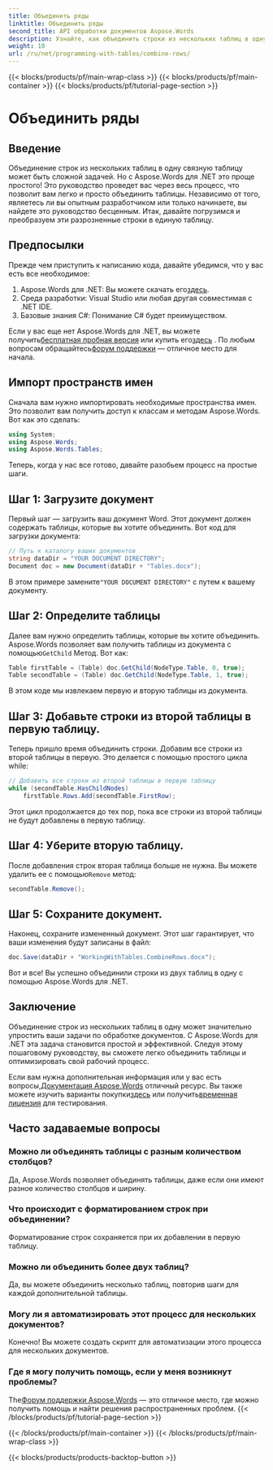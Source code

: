 ```yaml
---
title: Объединить ряды
linktitle: Объединить ряды
second_title: API обработки документов Aspose.Words
description: Узнайте, как объединить строки из нескольких таблиц в одну с помощью Aspose.Words для .NET, следуя нашему пошаговому руководству.
weight: 10
url: /ru/net/programming-with-tables/combine-rows/
---
```


{{< blocks/products/pf/main-wrap-class >}}
{{< blocks/products/pf/main-container >}}
{{< blocks/products/pf/tutorial-page-section >}}

# Объединить ряды

## Введение

Объединение строк из нескольких таблиц в одну связную таблицу может быть сложной задачей. Но с Aspose.Words для .NET это проще простого! Это руководство проведет вас через весь процесс, что позволит вам легко и просто объединить таблицы. Независимо от того, являетесь ли вы опытным разработчиком или только начинаете, вы найдете это руководство бесценным. Итак, давайте погрузимся и преобразуем эти разрозненные строки в единую таблицу.

## Предпосылки

Прежде чем приступить к написанию кода, давайте убедимся, что у вас есть все необходимое:

1.  Aspose.Words для .NET: Вы можете скачать его[здесь](https://releases.aspose.com/words/net/).
2. Среда разработки: Visual Studio или любая другая совместимая с .NET IDE.
3. Базовые знания C#: Понимание C# будет преимуществом.

 Если у вас еще нет Aspose.Words для .NET, вы можете получить[бесплатная пробная версия](https://releases.aspose.com/) или купить его[здесь](https://purchase.aspose.com/buy) . По любым вопросам обращайтесь[форум поддержки](https://forum.aspose.com/c/words/8) — отличное место для начала.

## Импорт пространств имен

Сначала вам нужно импортировать необходимые пространства имен. Это позволит вам получить доступ к классам и методам Aspose.Words. Вот как это сделать:

```csharp
using System;
using Aspose.Words;
using Aspose.Words.Tables;
```

Теперь, когда у нас все готово, давайте разобьем процесс на простые шаги.

## Шаг 1: Загрузите документ

Первый шаг — загрузить ваш документ Word. Этот документ должен содержать таблицы, которые вы хотите объединить. Вот код для загрузки документа:

```csharp
// Путь к каталогу ваших документов
string dataDir = "YOUR DOCUMENT DIRECTORY";
Document doc = new Document(dataDir + "Tables.docx");
```

 В этом примере замените`"YOUR DOCUMENT DIRECTORY"` с путем к вашему документу.

## Шаг 2: Определите таблицы

 Далее вам нужно определить таблицы, которые вы хотите объединить. Aspose.Words позволяет вам получить таблицы из документа с помощью`GetChild` Метод. Вот как:

```csharp
Table firstTable = (Table) doc.GetChild(NodeType.Table, 0, true);
Table secondTable = (Table) doc.GetChild(NodeType.Table, 1, true);
```

В этом коде мы извлекаем первую и вторую таблицы из документа.

## Шаг 3: Добавьте строки из второй таблицы в первую таблицу.

Теперь пришло время объединить строки. Добавим все строки из второй таблицы в первую. Это делается с помощью простого цикла while:

```csharp
// Добавить все строки из второй таблицы в первую таблицу
while (secondTable.HasChildNodes)
    firstTable.Rows.Add(secondTable.FirstRow);
```

Этот цикл продолжается до тех пор, пока все строки из второй таблицы не будут добавлены в первую таблицу.

## Шаг 4: Уберите вторую таблицу.

 После добавления строк вторая таблица больше не нужна. Вы можете удалить ее с помощью`Remove` метод:

```csharp
secondTable.Remove();
```

## Шаг 5: Сохраните документ.

Наконец, сохраните измененный документ. Этот шаг гарантирует, что ваши изменения будут записаны в файл:

```csharp
doc.Save(dataDir + "WorkingWithTables.CombineRows.docx");
```

Вот и все! Вы успешно объединили строки из двух таблиц в одну с помощью Aspose.Words для .NET.

## Заключение

Объединение строк из нескольких таблиц в одну может значительно упростить ваши задачи по обработке документов. С Aspose.Words для .NET эта задача становится простой и эффективной. Следуя этому пошаговому руководству, вы сможете легко объединить таблицы и оптимизировать свой рабочий процесс.

Если вам нужна дополнительная информация или у вас есть вопросы,[Документация Aspose.Words](https://reference.aspose.com/words/net/) отличный ресурс. Вы также можете изучить варианты покупки[здесь](https://purchase.aspose.com/buy) или получить[временная лицензия](https://purchase.aspose.com/temporary-license/) для тестирования.

## Часто задаваемые вопросы

### Можно ли объединять таблицы с разным количеством столбцов?

Да, Aspose.Words позволяет объединять таблицы, даже если они имеют разное количество столбцов и ширину.

### Что происходит с форматированием строк при объединении?

Форматирование строк сохраняется при их добавлении в первую таблицу.

### Можно ли объединить более двух таблиц?

Да, вы можете объединить несколько таблиц, повторив шаги для каждой дополнительной таблицы.

### Могу ли я автоматизировать этот процесс для нескольких документов?

Конечно! Вы можете создать скрипт для автоматизации этого процесса для нескольких документов.

### Где я могу получить помощь, если у меня возникнут проблемы?

 The[Форум поддержки Aspose.Words](https://forum.aspose.com/c/words/8) — это отличное место, где можно получить помощь и найти решения распространенных проблем.
{{< /blocks/products/pf/tutorial-page-section >}}

{{< /blocks/products/pf/main-container >}}
{{< /blocks/products/pf/main-wrap-class >}}

{{< blocks/products/products-backtop-button >}}
